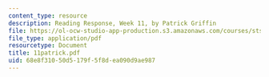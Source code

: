 ```yaml
---
content_type: resource
description: Reading Response, Week 11, by Patrick Griffin
file: https://ol-ocw-studio-app-production.s3.amazonaws.com/courses/sts-035-the-history-of-computing-spring-2004/68e8f31050d5179f5f8dea090d9ae987_11patrick.pdf
file_type: application/pdf
resourcetype: Document
title: 11patrick.pdf
uid: 68e8f310-50d5-179f-5f8d-ea090d9ae987
---
```

